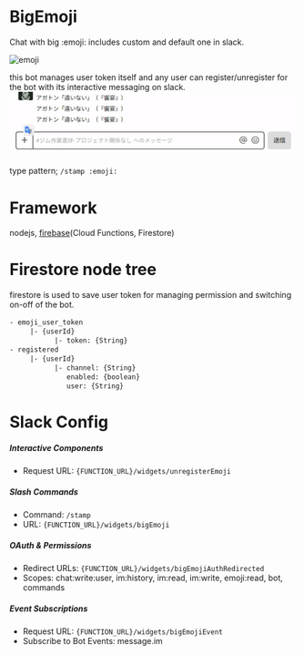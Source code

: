# BigEmoji

Chat with big :emoji: includes custom and default one in slack.

![emoji](https://www.webfx.com/tools/emoji-cheat-sheet/graphics/emojis/laughing.png)

this bot manages user token itself and any user can register/unregister for the bot with its interactive messaging on slack.
![gif](https://github.com/HiroyukTamura/SlackBot/blob/master/docs/sample.gif)

type pattern; `/stamp :emoji:`


# Framework
nodejs, [firebase](https://firebase.google.com/?hl=ja)(Cloud Functions, Firestore)

# Firestore node tree
firestore is used to save user token for managing permission and switching on-off of the bot.
```
- emoji_user_token
     |- {userId}
           |- token: {String}
- registered 
     |- {userId}
           |- channel: {String}
              enabled: {boolean}
              user: {String}
```

# Slack Config
##### Interactive Components
- Request URL: `{FUNCTION_URL}/widgets/unregisterEmoji`

##### Slash Commands
- Command: `/stamp`
- URL: `{FUNCTION_URL}/widgets/bigEmoji`

##### OAuth & Permissions
- Redirect URLs: `{FUNCTION_URL}/widgets/bigEmojiAuthRedirected`
- Scopes: chat:write:user, im:history, im:read, im:write, emoji:read, bot, commands

##### Event Subscriptions
- Request URL: `{FUNCTION_URL}/widgets/bigEmojiEvent`
- Subscribe to Bot Events: message.im
